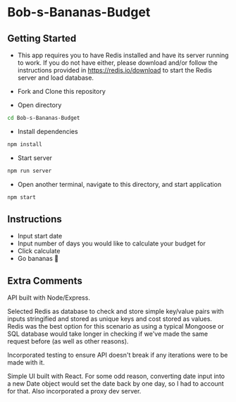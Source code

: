 # Bob-s-Bananas-Budget

## Getting Started
- This app requires you to have Redis installed and have its server running to work. If you do not have either, please download and/or follow the instructions provided in https://redis.io/download to start the Redis server and load database.

- Fork and Clone this repository
- Open directory
````sh
cd Bob-s-Bananas-Budget
````
- Install dependencies
````sh
npm install
````
- Start server
```sh
npm run server
````
- Open another terminal, navigate to this directory, and start application
````sh
npm start
````

## Instructions
- Input start date
- Input number of days you would like to calculate your budget for
- Click calculate
- Go bananas 🍌

## Extra Comments
API built with Node/Express.

Selected Redis as database to check and store simple key/value pairs with inputs stringified and stored as unique keys and cost stored as values. Redis was the best option for this scenario as using a typical Mongoose or SQL database would take longer in checking if we've made the same request before (as well as other reasons).

Incorporated testing to ensure API doesn't break if any iterations were to be made with it.

Simple UI built with React. For some odd reason, converting date input into a new Date object would set the date back by one day, so I had to account for that. Also incorporated a proxy dev server.


